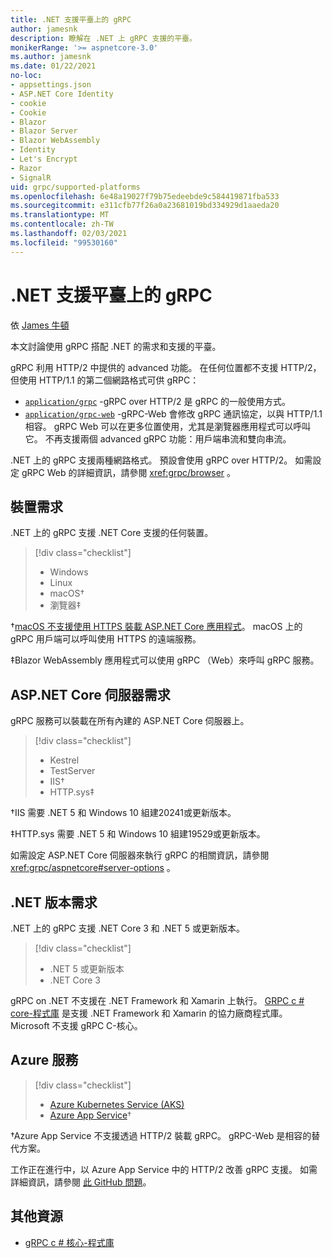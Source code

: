 ```yaml
---
title: .NET 支援平臺上的 gRPC
author: jamesnk
description: 瞭解在 .NET 上 gRPC 支援的平臺。
monikerRange: '>= aspnetcore-3.0'
ms.author: jamesnk
ms.date: 01/22/2021
no-loc:
- appsettings.json
- ASP.NET Core Identity
- cookie
- Cookie
- Blazor
- Blazor Server
- Blazor WebAssembly
- Identity
- Let's Encrypt
- Razor
- SignalR
uid: grpc/supported-platforms
ms.openlocfilehash: 6e48a19027f79b75edeebde9c584419871fba533
ms.sourcegitcommit: e311cfb77f26a0a23681019bd334929d1aaeda20
ms.translationtype: MT
ms.contentlocale: zh-TW
ms.lasthandoff: 02/03/2021
ms.locfileid: "99530160"
---
```

# <a name="grpc-on-net-supported-platforms"></a>.NET 支援平臺上的 gRPC

依 [James 牛頓](https://twitter.com/jamesnk)

本文討論使用 gRPC 搭配 .NET 的需求和支援的平臺。

gRPC 利用 HTTP/2 中提供的 advanced 功能。 在任何位置都不支援 HTTP/2，但使用 HTTP/1.1 的第二個網路格式可供 gRPC：

* [`application/grpc`](https://github.com/grpc/grpc/blob/master/doc/PROTOCOL-HTTP2.md) -gRPC over HTTP/2 是 gRPC 的一般使用方式。
* [`application/grpc-web`](https://github.com/grpc/grpc/blob/master/doc/PROTOCOL-WEB.md) -gRPC-Web 會修改 gRPC 通訊協定，以與 HTTP/1.1 相容。 gRPC Web 可以在更多位置使用，尤其是瀏覽器應用程式可以呼叫它。 不再支援兩個 advanced gRPC 功能：用戶端串流和雙向串流。

.NET 上的 gRPC 支援兩種網路格式。 預設會使用 gRPC over HTTP/2。 如需設定 gRPC Web 的詳細資訊，請參閱 <xref:grpc/browser> 。

## <a name="device-requirements"></a>裝置需求

.NET 上的 gRPC 支援 .NET Core 支援的任何裝置。

> [!div class="checklist"]
>
> * Windows
> * Linux
> * macOS&dagger;
> * 瀏覽器&Dagger;

&dagger;[macOS 不支援使用 HTTPS 裝載 ASP.NET Core 應用程式](xref:grpc/troubleshoot#unable-to-start-aspnet-core-grpc-app-on-macos)。 macOS 上的 gRPC 用戶端可以呼叫使用 HTTPS 的遠端服務。

&Dagger;Blazor WebAssembly 應用程式可以使用 gRPC （Web）來呼叫 gRPC 服務。

## <a name="aspnet-core-server-requirements"></a>ASP.NET Core 伺服器需求

gRPC 服務可以裝載在所有內建的 ASP.NET Core 伺服器上。

> [!div class="checklist"]
>
> * Kestrel
> * TestServer
> * IIS&dagger;
> * HTTP.sys&Dagger;

&dagger;IIS 需要 .NET 5 和 Windows 10 組建20241或更新版本。

&Dagger;HTTP.sys 需要 .NET 5 和 Windows 10 組建19529或更新版本。

如需設定 ASP.NET Core 伺服器來執行 gRPC 的相關資訊，請參閱 <xref:grpc/aspnetcore#server-options> 。

## <a name="net-version-requirements"></a>.NET 版本需求

.NET 上的 gRPC 支援 .NET Core 3 和 .NET 5 或更新版本。

> [!div class="checklist"]
>
> * .NET 5 或更新版本
> * .NET Core 3

gRPC on .NET 不支援在 .NET Framework 和 Xamarin 上執行。 [GRPC c # core-程式庫](https://grpc.io/docs/languages/csharp/quickstart/) 是支援 .NET Framework 和 Xamarin 的協力廠商程式庫。 Microsoft 不支援 gRPC C-核心。

## <a name="azure-services"></a>Azure 服務

> [!div class="checklist"]
>
> * [Azure Kubernetes Service (AKS)](https://azure.microsoft.com/services/kubernetes-service/)
> * [Azure App Service](https://azure.microsoft.com/services/app-service/)&dagger;

&dagger;Azure App Service 不支援透過 HTTP/2 裝載 gRPC。 gRPC-Web 是相容的替代方案。

工作正在進行中，以 Azure App Service 中的 HTTP/2 改善 gRPC 支援。 如需詳細資訊，請參閱 [此 GitHub 問題](https://github.com/dotnet/AspNetCore/issues/9020)。

## <a name="additional-resources"></a>其他資源

* [gRPC c # 核心-程式庫](https://grpc.io/docs/languages/csharp/quickstart/)
